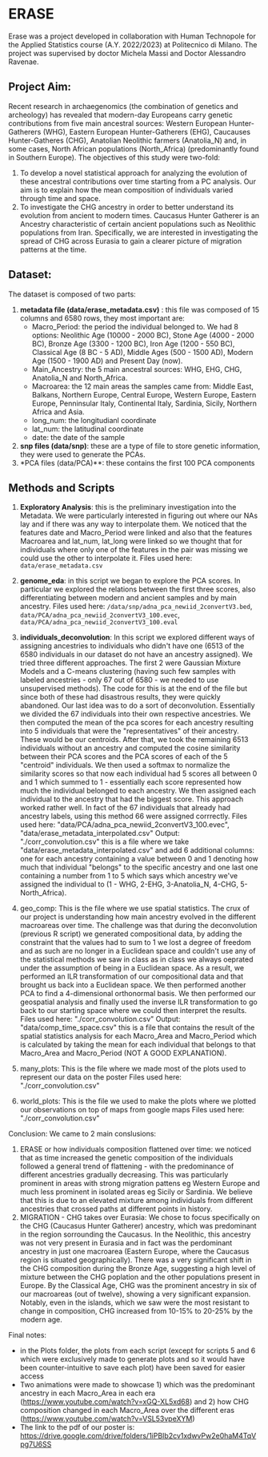 # ERASE 
Erase was a project developed in collaboration with Human Technopole for the Applied Statistics course (A.Y. 2022/2023) at Politecnico di Milano. The project was supervised by doctor Michela Massi and Doctor Alessandro Ravenae. 

## Project Aim:
Recent research in archaegenomics (the combination of genetics and archeology) has revealed that modern-day Europeans carry genetic contributions from five main ancestral sources: Western European Hunter-Gatherers (WHG), Eastern European Hunter-Gatherers (EHG), Caucauses Hunter-Gatheres (CHG), Anatolian Neolithic farmers (Anatolia_N) and, in some cases, North African populations (North_Africa) (predominantly found in Southern Europe). The objectives of this study were two-fold:  
1. To develop a novel statistical approach for analyzing the evolution of these ancestral contributions over time starting from a PC analysis. Our aim is to explain how the mean composition of individuals varied through time and space.
2. To investigate the CHG ancestry in order to better understand its evolution from ancient to modern times. Caucasus Hunter Gatherer is an Ancestry characteristic of certain ancient populations such as Neolithic populations from Iran. Specifically, we are interested in investigating the spread of CHG across Eurasia to gain a clearer picture of migration patterns at the time.

## Dataset: 
The dataset is composed of two parts:  
1. **metadata file (data/erase_metadata.csv)** : this file was composed of 15 columns and 6580 rows, they most important are:
   - Macro_Period: the period the individual belonged to. We had 8 options: Neolithic Age (10000 - 2000 BC), Stone Age (4000 - 2000 BC), Bronze Age (3300 - 1200 BC), Iron Age (1200 - 550 BC), Classical Age (8 BC - 5 AD), Middle Ages (500 - 1500 AD), Modern Age (1500 - 1900 AD) and Present Day (now). 
   - Main_Ancestry: the 5 main ancestral sources: WHG, EHG, CHG, Anatolia_N and North_Africa.
   - Macroarea: the 12 main areas the samples came from: Middle East, Balkans, Northern Europe, Central Europe, Western Europe, Eastern Europe, Penninsular Italy, Continental Italy, Sardinia, Sicily, Northern Africa and Asia. 
   - long_num: the longitudianl coordinate
   - lat_num: the latitudinal coordinate
   - date: the date of the sample
2. **snp files (data/snp)**: these are a type of file to store genetic information, they were used to generate the PCAs.
3. *PCA files (data/PCA)**: these contains the first 100 PCA components

## Methods and Scripts
1. **Exploratory Analysis**: this is the preliminary investigation into the Metadata. We were particularly interested in figuring out where our NAs lay and if there was any way to interpolate them. We noticed that the features date and Macro_Period were linked and also that the features Macroarea and lat_num, lat_long were linked so we thought that for individuals where only one of the features in the pair was missing we could use the other to interpolate it.
Files used here: ```data/erase_metadata.csv```

2. **genome_eda**: in this script we began to explore the PCA scores. In particular we explored the relations between the first three scores, also differentiating between modern and ancient samples and by main ancestry. 
Files used here: ```/data/snp/adna_pca_newiid_2convertV3.bed```, ```data/PCA/adna_pca_newiid_2convertV3_100.evec```, ```data/PCA/adna_pca_newiid_2convertV3_100.eval```

3. **individuals_deconvolution**: In this script we explored different ways of assigning ancestries to individuals who didn't have one (6513 of the 6580 individuals in our dataset do not have an ancestry assigned). We tried three different approaches. The first 2 were Gaussian Mixture Models and a C-means clustering (having such few samples with labeled ancestries - only 67 out of 6580 - we needed to use unsupervised methods). The code for this is at the end of the file but since both of these had disastrous results, they were quickly abandoned. 
Our last idea was to do a sort of deconvolution. Essentially we divided the 67 individuals into their 
own respective ancestries. We then computed the mean of the pca scores for each ancestry resulting 
into 5 individuals that were the "representatives" of their ancestry. These would be our centroids. 
After that, we took the remaining 6513 individuals without an ancestry and computed the cosine similarity
between their PCA scores and the PCA scores of each of the 5 "centroid" individuals. We then used a 
softmax to normalize the similarity scores so that now each individual had 5 scores all between 0 and 1
which summed to 1 - essentially each score represented how much the individual belonged to each ancestry. 
We then assigned each individual to the ancestry that had the biggest score. This approach worked rather 
well. In fact of the 67 individuals that already had ancestry labels, using this method 66 were assigned 
corrrectly.
Files used here: "data/PCA/adna_pca_newiid_2convertV3_100.evec", "data/erase_metadata_interpolated.csv"
Output: "./corr_convolution.csv" this is a file where we take "data/erase_metadata_interpolated.csv" and add 6 additional columns: one for each ancestry containing a value between 0 and 1 denoting how much that individual "belongs" to the specific ancestry and one last one containing a number from 1 to 5 which says which ancestry we've assigned the individual to (1 - WHG, 2-EHG, 3-Anatolia_N, 4-CHG, 5-North_Africa). 

4. geo_comp: This is the file where we use spatial statistics.  The crux of our project is understanding how main ancestry evolved in the different macroareas over time. The challenge was that during the deconvolution (previous R script) we generated compositional data, by adding the constraint that the values had to sum to 1 we lost a degree of freedom and as such are no longer in a Euclidean space and couldn't use any of the statistical methods we saw in class as in class we always oeprated under the assumption of being in a Euclidean space.
As a result, we performed an ILR transformation of our compositional data and that brought us back into a Euclidean space. We then performed another PCA to find a 4-dimensional orthonormal basis. We then performed our geospatial analysis and finally used the inverse ILR transformation to go back to our starting space where we could then interpret the results.
Files used here: "./corr_convolution.csv"
Output: "data/comp_time_space.csv" this is a file that contains the result of the spatial statistics analysis for each Macro_Area and Macro_Period which is calculated by taking the mean for each individual that belongs to that Macro_Area and Macro_Period (NOT A GOOD EXPLANATION).

5. many_plots: This is the file where we made most of the plots used to represent our data on the poster
Files used here: "./corr_convolution.csv"

6. world_plots: This is the file we used to make the plots where we plotted our observations on top of maps from google maps
Files used here: "./corr_convolution.csv"

Conclusion:
We came to 2 main conslusions: 
1) ERASE or how individuals composition flattened over time: we noticed that as time increased the genetic composition of the individuals followed a general trend of flattening - with the predominance of different ancestries gradually decreasing. This was particularly prominent in areas with strong migration pattens eg Western Europe and much less prominent in isolated areas eg Sicily or Sardinia. We believe that this is due to an elevated mixture among individuals from different ancestries that crossed paths at different points in history.
2) MIGRATION - CHG takes over Eurasia: We chose to focus specifically on the CHG (Caucasus Hunter Gatherer) ancestry, which was predominant in the region sorrounding the Caucasus. In the Neolithic, this ancestry was not very present in Eurasia and in fact was the perdominant ancestry in just one macroarea (Eastern Europe, where the Caucasus region is situated geographically). There was a very significant shift in the CHG composition during the Bronze Age, suggesting a high level of mixture between the CHG poplation and the other populations present in Europe. By the Classical Age, CHG was the prominent ancestry in six of our macroareas (out of twelve), showing a very significant expansion. Notably, even in the islands, which we saw were the most resistant to change in composition, CHG increased from 10-15% to 20-25% by the modern age.

Final notes: 
- in the Plots folder, the plots from each script (except for scripts 5 and 6 which were exclusively made to generate plots and so it would have been counter-intuitive to save each plot) have been saved for easier access
- Two animations were made to showcase 1) which was the predominant ancestry in each Macro_Area in each era (https://www.youtube.com/watch?v=xGQ-XL5xd68) and 2) how CHG composition changed in each Macro_Area over the different eras (https://www.youtube.com/watch?v=VSL53vpeXYM)
- The link to the pdf of our poster is: https://drive.google.com/drive/folders/1iPBIb2cv1xdwvPw2e0haM4TqVpg7U6SS






